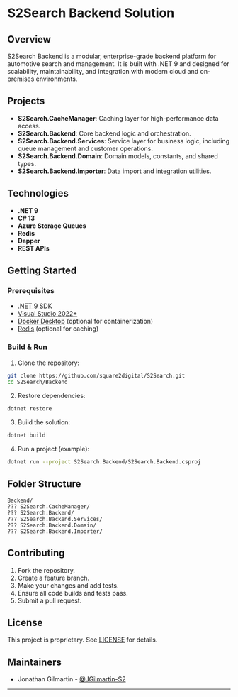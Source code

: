 # S2Search Backend Solution

## Overview

S2Search Backend is a modular, enterprise-grade backend platform for automotive search and management. It is built with .NET 9 and designed for scalability, maintainability, and integration with modern cloud and on-premises environments.

## Projects

- **S2Search.CacheManager**: Caching layer for high-performance data access.
- **S2Search.Backend**: Core backend logic and orchestration.
- **S2Search.Backend.Services**: Service layer for business logic, including queue management and customer operations.
- **S2Search.Backend.Domain**: Domain models, constants, and shared types.
- **S2Search.Backend.Importer**: Data import and integration utilities.

## Technologies

- **.NET 9**
- **C# 13**
- **Azure Storage Queues**
- **Redis**
- **Dapper**
- **REST APIs**

## Getting Started

### Prerequisites

- [.NET 9 SDK](https://dotnet.microsoft.com/download)
- [Visual Studio 2022+](https://visualstudio.microsoft.com/)
- [Docker Desktop](https://www.docker.com/products/docker-desktop) (optional for containerization)
- [Redis](https://redis.io/) (optional for caching)

### Build & Run

1. Clone the repository:
```sh
git clone https://github.com/square2digital/S2Search.git
cd S2Search/Backend
```
2. Restore dependencies:
```sh
dotnet restore
```
3. Build the solution:
```sh
dotnet build
```
4. Run a project (example):
```sh
dotnet run --project S2Search.Backend/S2Search.Backend.csproj
```

## Folder Structure

```
Backend/
??? S2Search.CacheManager/
??? S2Search.Backend/
??? S2Search.Backend.Services/
??? S2Search.Backend.Domain/
??? S2Search.Backend.Importer/
```

## Contributing

1. Fork the repository.
2. Create a feature branch.
3. Make your changes and add tests.
4. Ensure all code builds and tests pass.
5. Submit a pull request.

## License

This project is proprietary. See [LICENSE](../LICENSE) for details.

## Maintainers

- Jonathan Gilmartin - [@JGilmartin-S2](https://github.com/JGilmartin-S2)

---

